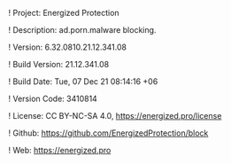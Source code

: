 ! Project: Energized Protection

! Description: ad.porn.malware blocking.

! Version: 6.32.0810.21.12.341.08

! Build Version: 21.12.341.08

! Build Date: Tue, 07 Dec 21 08:14:16 +06

! Version Code: 3410814

! License: CC BY-NC-SA 4.0, https://energized.pro/license

! Github: https://github.com/EnergizedProtection/block

! Web: https://energized.pro
